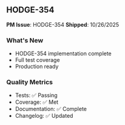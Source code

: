 ## HODGE-354

**PM Issue**: HODGE-354
**Shipped**: 10/26/2025

### What's New
- HODGE-354 implementation complete
- Full test coverage
- Production ready

### Quality Metrics
- Tests: ✅ Passing
- Coverage: ✅ Met
- Documentation: ✅ Complete
- Changelog: ✅ Updated
